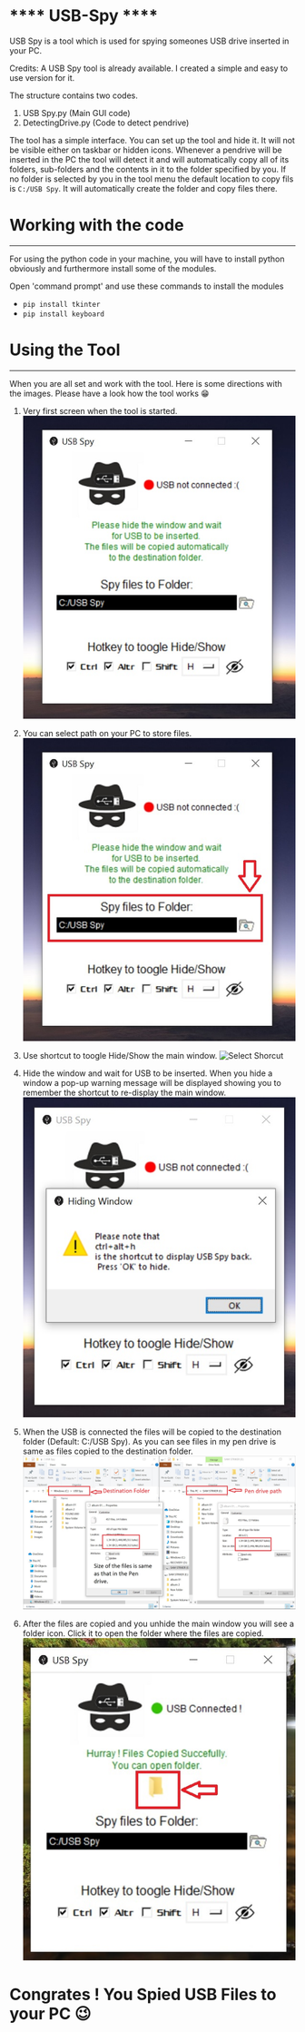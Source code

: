 # **** USB-Spy ****
USB Spy is a tool which is used for spying someones USB drive inserted in your PC.

Credits: A USB Spy tool is already available.
I created a simple and easy to use version for it.

The structure contains two codes.
1. USB Spy.py (Main GUI code)
2. DetectingDrive.py (Code to detect pendrive)

The tool has a simple interface. You can set up the tool and hide it. It will not be visible either on taskbar or hidden icons. Whenever a pendrive will be inserted in the PC the tool will detect it and will automatically copy all of its folders, sub-folders and the contents in it to the folder specified by you. If no folder is selected by you in the tool menu the default location to copy fils is `C:/USB Spy`. It will automatically create the folder and copy files there.

# Working with the code
____________________________________________
For using the python code in your machine, you will have to install python obviously and furthermore install some of the modules.

Open 'command prompt' and use these commands to install the modules

* `pip install tkinter`
* `pip install keyboard`

# Using the Tool
______________________________________________
When you are all set and work with the tool.
Here is some directions with the images. Please have a look how the tool works :grin:

1) Very first screen when the tool is started.
![Main Screen](/Images/Main_Screen.jpg)

2) You can select path on your PC to store files.
![Select Store Path](/Images/Select_Path.jpg)

3) Use shortcut to toogle Hide/Show the main window.
![Select Shorcut](/Images/Select_Shortcut)

4) Hide the window and wait for USB to be inserted. When you hide a window a pop-up warning message will be displayed showing you to remember the shortcut to re-display the main window.
![Hide Pop-up](/Images/Hide_Popup.jpg)

5) When the USB is connected the files will be copied to the destination folder (Default: C:/USB Spy). As you can see files in my pen drive is same as files copied to the destination folder.
![Destination Folder](/Images/Destination_Folder.jpg)

6) After the files are copied and you unhide the main window you will see a folder icon. Click it to open the folder where the files are copied.
![Open Destination](/Images/Open_Destination.jpg)

# Congrates ! You Spied USB Files to your PC :wink: